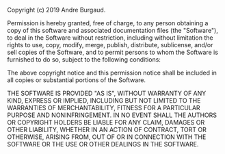 Copyright (c) 2019 Andre Burgaud.

Permission is  hereby granted, free of charge, to any person obtaining a copy of
this software and  associated documentation files (the  "Software"), to deal  in
the  Software  without  restriction, including without limitation the  rights to
use, copy, modify, merge, publish, distribute, sublicense, and/or sell copies of
the Software, and  to permit persons to whom the Software is furnished to do so,
subject to the following conditions:

The above copyright notice and this permission notice shall be  included in  all
copies or substantial portions of the Software.

THE  SOFTWARE IS PROVIDED  "AS  IS", WITHOUT  WARRANTY OF ANY  KIND,  EXPRESS OR
IMPLIED, INCLUDING BUT NOT LIMITED TO THE WARRANTIES OF MERCHANTABILITY, FITNESS
FOR A PARTICULAR PURPOSE AND NONINFRINGEMENT.  IN NO EVENT SHALL THE  AUTHORS OR
COPYRIGHT HOLDERS  BE LIABLE FOR  ANY CLAIM, DAMAGES OR OTHER LIABILITY, WHETHER
IN  AN ACTION OF  CONTRACT, TORT OR  OTHERWISE,  ARISING  FROM,  OUT  OF  OR  IN
CONNECTION WITH THE SOFTWARE OR THE USE OR OTHER DEALINGS IN THE SOFTWARE.
